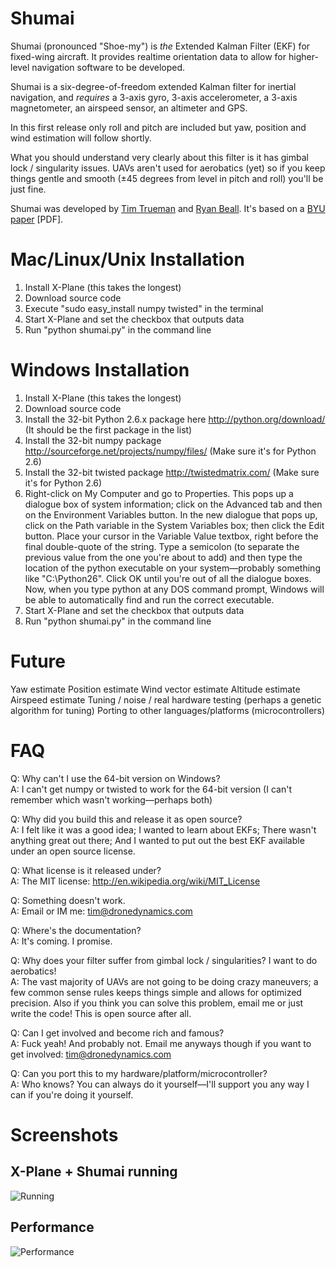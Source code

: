 Shumai
======

Shumai (pronounced "Shoe-my") is _the_ Extended Kalman Filter (EKF) for fixed-wing aircraft. It provides realtime orientation data to allow for higher-level navigation software to be developed.

Shumai is a six-degree-of-freedom extended Kalman filter for inertial navigation, and *requires* a 3-axis gyro, 3-axis accelerometer, a 3-axis magnetometer, an airspeed sensor, an altimeter and GPS.

In this first release only roll and pitch are included but yaw, position and wind estimation will follow shortly.

What you should understand very clearly about this filter is it has gimbal lock / singularity issues. UAVs aren't used for aerobatics (yet) so if you keep things gentle and smooth (±45 degrees from level in pitch and roll) you'll be just fine.

Shumai was developed by [Tim Trueman](http://github.com/timtrueman) and [Ryan Beall](http://diydrones.com/profile/RyanBeall). It's based on a [BYU paper](http://contentdm.lib.byu.edu/ETD/image/etd1527.pdf) [PDF].

Mac/Linux/Unix Installation
==========
1. Install X-Plane (this takes the longest)
2. Download source code
3. Execute "sudo easy_install numpy twisted" in the terminal
4. Start X-Plane and set the checkbox that outputs data
5. Run "python shumai.py" in the command line

Windows Installation
==========
1. Install X-Plane (this takes the longest)
2. Download source code
3. Install the 32-bit Python 2.6.x package here http://python.org/download/ (It should be the first package in the list)
4. Install the 32-bit numpy package http://sourceforge.net/projects/numpy/files/ (Make sure it's for Python 2.6)
5. Install the 32-bit twisted package http://twistedmatrix.com/ (Make sure it's for Python 2.6)
6. Right-click on My Computer and go to Properties. This pops up a dialogue box of system information; click on the Advanced tab and then on the Environment Variables button. In the new dialogue that pops up, click on the Path variable in the System Variables box; then click the Edit button. Place your cursor in the Variable Value textbox, right before the final double-quote of the string. Type a semicolon (to separate the previous value from the one you're about to add) and then type the location of the python executable on your system—probably something like "C:\Python26". Click OK until you're out of all the dialogue boxes. Now, when you type python at any DOS command prompt, Windows will be able to automatically find and run the correct executable.
7. Start X-Plane and set the checkbox that outputs data
8. Run "python shumai.py" in the command line

Future
=============
Yaw estimate
Position estimate
Wind vector estimate
Altitude estimate
Airspeed estimate
Tuning / noise / real hardware testing (perhaps a genetic algorithm for tuning)
Porting to other languages/platforms (microcontrollers)

FAQ
===

Q: Why can't I use the 64-bit version on Windows?<br/>
A: I can't get numpy or twisted to work for the 64-bit version (I can't remember which wasn't working—perhaps both)

Q: Why did you build this and release it as open source?<br/>
A: I felt like it was a good idea; I wanted to learn about EKFs; There wasn't anything great out there; And I wanted to put out the best EKF available under an open source license.

Q: What license is it released under?<br/>
A: The MIT license: http://en.wikipedia.org/wiki/MIT_License

Q: Something doesn't work.<br/>
A: Email or IM me: tim@dronedynamics.com
   
Q: Where's the documentation?<br/>
A: It's coming. I promise.

Q: Why does your filter suffer from gimbal lock / singularities? I want to do aerobatics!<br/>
A: The vast majority of UAVs are not going to be doing crazy maneuvers; a few common sense rules keeps things simple and allows for optimized precision. Also if you think you can solve this problem, email me or just write the code! This is open source after all.

Q: Can I get involved and become rich and famous?<br/>
A: Fuck yeah! And probably not. Email me anyways though if you want to get involved: tim@dronedynamics.com

Q: Can you port this to my hardware/platform/microcontroller?<br/>
A: Who knows? You can always do it yourself—I'll support you any way I can if you're doing it yourself.

Screenshots
===========
X-Plane + Shumai running
---------
![Running](http://dronedynamics.com/shumai-running.jpg)

Performance
--------
![Performance](http://dronedynamics.com/shumai-performance.jpg)

